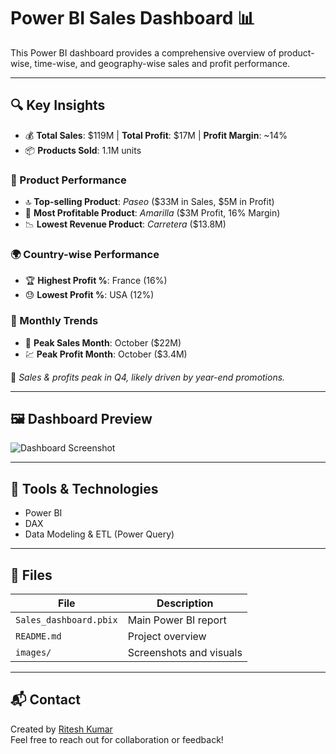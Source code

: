# Power BI Sales Dashboard 📊

This Power BI dashboard provides a comprehensive overview of product-wise, time-wise, and geography-wise sales and profit performance.

---

## 🔍 Key Insights
- 💰 **Total Sales**: $119M | **Total Profit**: $17M | **Profit Margin**: ~14%
- 📦 **Products Sold**: 1.1M units

### 🧾 Product Performance
- 🔝 **Top-selling Product**: *Paseo* ($33M in Sales, $5M in Profit)
- 💸 **Most Profitable Product**: *Amarilla* ($3M Profit, 16% Margin)
- 📉 **Lowest Revenue Product**: *Carretera* ($13.8M)

### 🌍 Country-wise Performance
- 🏆 **Highest Profit %**: France (16%)
- 😓 **Lowest Profit %**: USA (12%)

### 📆 Monthly Trends
- 🚀 **Peak Sales Month**: October ($22M)
- 💹 **Peak Profit Month**: October ($3.4M)

📌 *Sales & profits peak in Q4, likely driven by year-end promotions.*

---

## 🖼️ Dashboard Preview
![Dashboard Screenshot](images/dashboard_preview.png)

---

## 🧰 Tools & Technologies
- Power BI
- DAX
- Data Modeling & ETL (Power Query)

---

## 📂 Files
| File | Description |
|------|-------------|
| `Sales_dashboard.pbix` | Main Power BI report |
| `README.md` | Project overview |
| `images/` | Screenshots and visuals |

---

## 📬 Contact
Created by [Ritesh Kumar](https://www.linkedin.com/in/your-link/)  
Feel free to reach out for collaboration or feedback!
